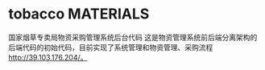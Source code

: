 # tobacco MATERIALS
国家烟草专卖局物资采购管理系统后台代码
这是物资管理系统前后端分离架构的后端代码的初始代码，目前实现了系统管理和物资管理、采购流程 http://39.103.176.204/。
